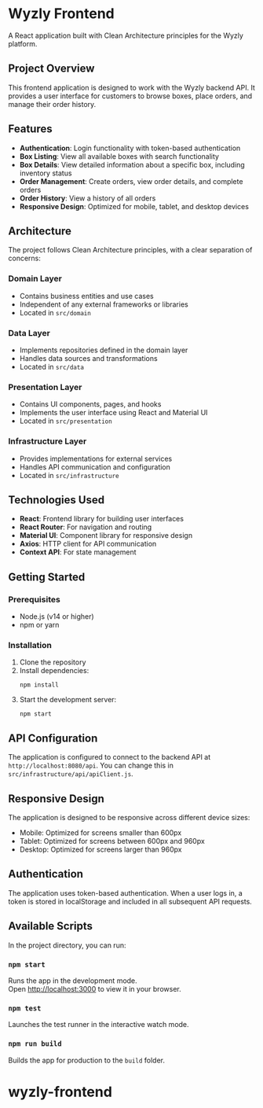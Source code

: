 # Wyzly Frontend

A React application built with Clean Architecture principles for the Wyzly platform.

## Project Overview

This frontend application is designed to work with the Wyzly backend API. It provides a user interface for customers to browse boxes, place orders, and manage their order history.

## Features

- **Authentication**: Login functionality with token-based authentication
- **Box Listing**: View all available boxes with search functionality
- **Box Details**: View detailed information about a specific box, including inventory status
- **Order Management**: Create orders, view order details, and complete orders
- **Order History**: View a history of all orders
- **Responsive Design**: Optimized for mobile, tablet, and desktop devices

## Architecture

The project follows Clean Architecture principles, with a clear separation of concerns:

### Domain Layer
- Contains business entities and use cases
- Independent of any external frameworks or libraries
- Located in `src/domain`

### Data Layer
- Implements repositories defined in the domain layer
- Handles data sources and transformations
- Located in `src/data`

### Presentation Layer
- Contains UI components, pages, and hooks
- Implements the user interface using React and Material UI
- Located in `src/presentation`

### Infrastructure Layer
- Provides implementations for external services
- Handles API communication and configuration
- Located in `src/infrastructure`

## Technologies Used

- **React**: Frontend library for building user interfaces
- **React Router**: For navigation and routing
- **Material UI**: Component library for responsive design
- **Axios**: HTTP client for API communication
- **Context API**: For state management

## Getting Started

### Prerequisites

- Node.js (v14 or higher)
- npm or yarn

### Installation

1. Clone the repository
2. Install dependencies:
   ```
   npm install
   ```
3. Start the development server:
   ```
   npm start
   ```

## API Configuration

The application is configured to connect to the backend API at `http://localhost:8080/api`. You can change this in `src/infrastructure/api/apiClient.js`.

## Responsive Design

The application is designed to be responsive across different device sizes:
- Mobile: Optimized for screens smaller than 600px
- Tablet: Optimized for screens between 600px and 960px
- Desktop: Optimized for screens larger than 960px

## Authentication

The application uses token-based authentication. When a user logs in, a token is stored in localStorage and included in all subsequent API requests.

## Available Scripts

In the project directory, you can run:

### `npm start`

Runs the app in the development mode.\
Open [http://localhost:3000](http://localhost:3000) to view it in your browser.

### `npm test`

Launches the test runner in the interactive watch mode.

### `npm run build`

Builds the app for production to the `build` folder.
# wyzly-frontend
